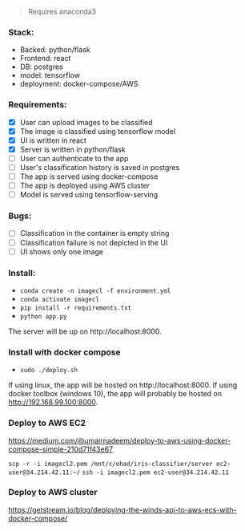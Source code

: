 > Requires anaconda3

### Stack:
- Backed: python/flask
- Frontend: react
- DB: postgres
- model: tensorflow
- deployment: docker-compose/AWS

### Requirements:
- [X] User can upload images to be classified
- [X] The image is classified using tensorflow model
- [X] UI is written in react
- [X] Server is written in python/flask
- [ ] User can authenticate to the app
- [ ] User's classification history is saved in postgres
- [ ] The app is served using docker-compose
- [ ] The app is deployed using AWS cluster
- [ ] Model is served using tensorflow-serving 

### Bugs:
- [ ] Classification in the container is empty string
- [ ] Classification failure is not depicted in the UI
- [ ] UI shows only one image

### Install:
- `conda create -n imagecl -f environment.yml`
- `conda activate imagecl`
- `pip install -r requirements.txt`
- `python app.py`

The server will be up on http://localhost:8000.

### Install with docker compose
- `sudo ./deploy.sh`

If using linux, the app will be hosted on http://localhost:8000. 
If using docker toolbox (windows 10), the app will probably be hosted on http://192.168.99.100:8000.


### Deploy to AWS EC2
https://medium.com/@umairnadeem/deploy-to-aws-using-docker-compose-simple-210d71f43e67

`scp -r -i imagecl2.pem /mnt/c/ohad/iris-classifier/server ec2-user@34.214.42.11:~/`
`ssh -i imagecl2.pem ec2-user@34.214.42.11`

### Deploy to AWS cluster
https://getstream.io/blog/deploying-the-winds-api-to-aws-ecs-with-docker-compose/